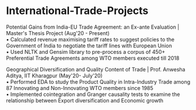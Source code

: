 # International-Trade-Projects

Potential Gains from India-EU Trade Agreement: an Ex-ante Evaluation | Master's Thesis Project 	(Aug'20 - Present)</br>
• Calculated revenue maximising tariff rates to suggest policies to the Government of India to negotiate the tariff lines with European Union</br>
• Used NLTK and Gensim library to pre-process a corpus of 450+ Preferential Trade Agreements among WTO members executed till 2018</br>

Geographical Diversification and Quality Content of Trade | Prof. Anwesha Aditya, IIT Kharagpur	 (May'20- July'20)</br>
• Performed EDA to study the Product Quality in Intra-Industry Trade among 87 Innovating and Non-Innovating WTO members since 1985</br>
• Implemented cointegration and Granger causality tests to examine the relationship between Export diversification and Economic growth</br>
